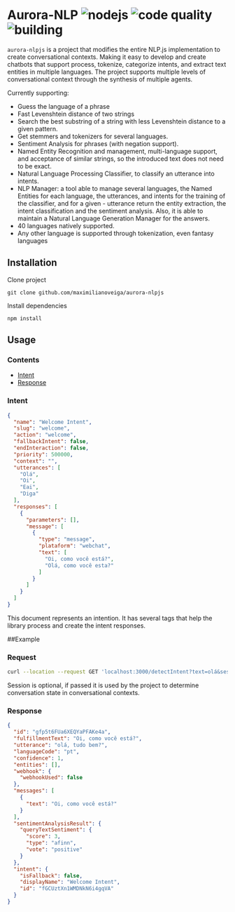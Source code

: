 # Aurora-NLP ![nodejs](https://img.shields.io/badge/nodejs-v16.8.0-blue) ![code quality](https://img.shields.io/badge/code%20quality-A-green) ![building](https://img.shields.io/badge/building-passing-blue)


`aurora-nlpjs` is a project that modifies the entire NLP.js implementation to create conversational contexts. Making it easy to develop and create chatbots that support process, tokenize, categorize intents, and extract text entities in multiple languages. The project supports multiple levels of conversational context through the synthesis of multiple agents.

Currently supporting:

- Guess the language of a phrase
- Fast Levenshtein distance of two strings
- Search the best substring of a string with less Levenshtein distance to a given pattern.
- Get stemmers and tokenizers for several languages.
- Sentiment Analysis for phrases (with negation support).
- Named Entity Recognition and management, multi-language support, and acceptance of similar strings, so the introduced text does not need to be exact.
- Natural Language Processing Classifier, to classify an utterance into intents.
- NLP Manager: a tool able to manage several languages, the Named Entities for each language, the utterances, and intents for the training of the classifier, and for a given - utterance return the entity extraction, the intent classification and the sentiment analysis. Also, it is able to maintain a Natural Language Generation Manager for the answers.
- 40 languages natively supported.
- Any other language is supported through tokenization, even fantasy languages



## Installation

Clone project

```console
git clone github.com/maximilianoveiga/aurora-nlpjs
```

Install dependencies

```console
npm install
```

## Usage

### Contents

* [Intent](#intent)
* [Response](#response)

### Intent

```json
{
  "name": "Welcome Intent",
  "slug": "welcome",
  "action": "welcome",
  "fallbackIntent": false,
  "endInteraction": false,
  "priority": 500000,
  "context": "",
  "utterances": [
    "Olá",
    "Oi",
    "Eai",
    "Diga"
  ],
  "responses": [
    {
      "parameters": [],
      "message": [
        {
          "type": "message",
          "plataform": "webchat",
          "text": [
            "Oi, como você está?",
            "Olá, como você esta?"
          ]
        }
      ]
    }
  ]
}
```

This document represents an intention. It has several tags that help the library process and create the intent responses.

##Example

### Request

```bash
curl --location --request GET 'localhost:3000/detectIntent?text=olá&sessionId=xbwpe1ns8XyDbQBZ35Jp3r'
```

Session is optional, if passed it is used by the project to determine conversation state in conversational contexts.

### Response


```json
{
  "id": "gfp5t6FUa6XEQYaPFAKe4a",
  "fulfillmentText": "Oi, como você está?",
  "utterance": "olá, tudo bem?",
  "languageCode": "pt",
  "confidence": 1,
  "entities": [],
  "webhook": {
    "webhookUsed": false
  },
  "messages": [
    {
      "text": "Oi, como você está?"
    }
  ],
  "sentimentAnalysisResult": {
    "queryTextSentiment": {
      "score": 3,
      "type": "afinn",
      "vote": "positive"
    }
  },
  "intent": {
    "isFallback": false,
    "displayName": "Welcome Intent",
    "id": "fGCUztXn1WMDNkN6i4gqVA"
  }
}
```
